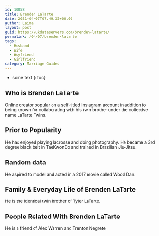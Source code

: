 ```yaml
---
id: 10058
title: Brenden LaTarte
date: 2021-04-07T07:49:35+00:00
author: Laima
layout: post
guid: https://ukdataservers.com/brenden-latarte/
permalink: /04/07/brenden-latarte
tags:
  - Husband
  - Wife
  - Boyfriend
  - Girlfriend
category: Marriage Guides
---
```


* some text
{: toc}


## Who is Brenden LaTarte
                  
                  
                  
Online creator popular on a self-titled Instagram account in addition to being known for collaborating with his twin brother under the collective name LaTarte Twins. 
                  
              
            
              
            
                
                
                
## Prior to Popularity
                  
                  
                  
He has enjoyed playing lacrosse and doing photography. He became a 3rd degree black belt in TaeKwonDo and trained in Brazilian Jiu-Jitsu. 
                  
              
            
              
            
                
                
                
## Random data
                  
                  
                  
He aspired to model and acted in a 2017 movie called Wood Dan. 
                  
              
            
              
            
                
                
                
## Family & Everyday Life of Brenden LaTarte
                  
                  
                  
He is the identical twin brother of Tyler LaTarte. 
                  
              
            
              
            
                
                
                
## People Related With Brenden LaTarte
                  
                  
                  
He is a friend of Alex Warren and Trenton Negrete. 
                  
              
            
              
            
                
              
            
              
              
            
            
              
            
          
          
          